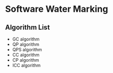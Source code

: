 # Software Water Marking
## Algorithm List
* GC algorithm
* QP algorithm
* QPS algorithm
* CC algorithm
* CP algorithm
* ICC algorithm
